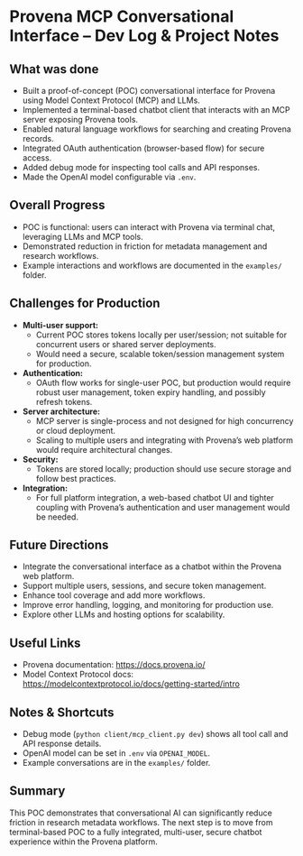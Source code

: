 # Provena MCP Conversational Interface – Dev Log & Project Notes

## What was done

- Built a proof-of-concept (POC) conversational interface for Provena using Model Context Protocol (MCP) and LLMs.
- Implemented a terminal-based chatbot client that interacts with an MCP server exposing Provena tools.
- Enabled natural language workflows for searching and creating Provena records.
- Integrated OAuth authentication (browser-based flow) for secure access.
- Added debug mode for inspecting tool calls and API responses.
- Made the OpenAI model configurable via `.env`.

## Overall Progress

- POC is functional: users can interact with Provena via terminal chat, leveraging LLMs and MCP tools.
- Demonstrated reduction in friction for metadata management and research workflows.
- Example interactions and workflows are documented in the `examples/` folder.

## Challenges for Production

- **Multi-user support:**
  - Current POC stores tokens locally per user/session; not suitable for concurrent users or shared server deployments.
  - Would need a secure, scalable token/session management system for production.
- **Authentication:**
  - OAuth flow works for single-user POC, but production would require robust user management, token expiry handling, and possibly refresh tokens.
- **Server architecture:**
  - MCP server is single-process and not designed for high concurrency or cloud deployment.
  - Scaling to multiple users and integrating with Provena’s web platform would require architectural changes.
- **Security:**
  - Tokens are stored locally; production should use secure storage and follow best practices.
- **Integration:**
  - For full platform integration, a web-based chatbot UI and tighter coupling with Provena’s authentication and user management would be needed.

## Future Directions

- Integrate the conversational interface as a chatbot within the Provena web platform.
- Support multiple users, sessions, and secure token management.
- Enhance tool coverage and add more workflows.
- Improve error handling, logging, and monitoring for production use.
- Explore other LLMs and hosting options for scalability.

## Useful Links

- Provena documentation: https://docs.provena.io/
- Model Context Protocol docs: https://modelcontextprotocol.io/docs/getting-started/intro

## Notes & Shortcuts

- Debug mode (`python client/mcp_client.py dev`) shows all tool call and API response details.
- OpenAI model can be set in `.env` via `OPENAI_MODEL`.
- Example conversations are in the `examples/` folder.

## Summary

This POC demonstrates that conversational AI can significantly reduce friction in research metadata workflows. The next step is to move from terminal-based POC to a fully integrated, multi-user, secure chatbot experience within the Provena platform.
